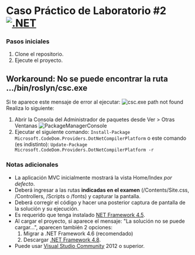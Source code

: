 # Caso Práctico de Laboratorio #2 [![.NET](https://github.com/raedmiranda/DirectoryBrowseLab/actions/workflows/dotnet.yml/badge.svg)](https://github.com/raedmiranda/DirectoryBrowseLab/actions/workflows/dotnet.yml)

### Pasos iniciales
1. Clone el repositorio.
2. Ejecute el proyecto.

## Workaround: No se puede encontrar la ruta .../bin/roslyn/csc.exe 
Si te aparece este mensaje de error al ejecutar:
![csc.exe path not found](https://i.imgur.com/PsFneC1.png) 
Realiza lo siguiente:

1. Abrir la Consola del Administrador de paquetes desde Ver > Otras Ventanas  ![PackageManagerConsole](https://i.imgur.com/RAfFOFK.png)
2. Ejecutar el siguiente comando:
``
Install-Package Microsoft.CodeDom.Providers.DotNetCompilerPlatform
``
o este comando (es indistinto):
``
Update-Package Microsoft.CodeDom.Providers.DotNetCompilerPlatform -r
``


### Notas adicionales

- La aplicación MVC inicialmente mostrará la vista Home/Index *por defecto*.
- Deberá ingresar a las rutas **indicadas en el examen** (/Contents/Site.css, /Controllers, /Scripts o /fonts) y capturar la pantalla.
- Deberá corregir el código y hacer una posterior captura de pantalla de la solución y su ejecución.
- Es requerido que tenga instalado [NET Framework 4.5](https://www.microsoft.com/es-es/download/details.aspx?id=30653).
- Al cargar el proyecto, si aparece el mensaje: "La solución no se puede cargar...", aparecen también 2 opciones:
    1. Migrar a .NET Framework 4.6 (recomendado)
    2. Descargar [.NET Framework 4.8](https://dotnet.microsoft.com/en-us/download/dotnet-framework/net48).
- Puede usar [Visual Studio Community](https://visualstudio.microsoft.com/es/vs/community/) 2012 o superior.
